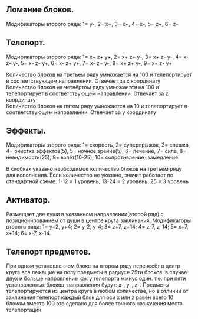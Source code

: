 ## Ломание блоков.
Модификаторы второго ряда: 1= y-, 2= x+, 3= x+, 4= x-, 5= z+, 6= z-

## Телепорт.
Модификаторы второго ряда:  1= x+ z+ y+, 2= x+ z+ y-, 3= x+ z- y-, 4= x- z- y-, 5= x- z- y+, 6= x- z+ y+, 7= x- z+ y-, 8= x+ z+ y-, 9= x+ z- y+

Количество блоков на третьем ряду умножается на 100 и телепортирует в соответствующем направлении. Отвечает за x координату<br>
Количество блоков на четвёртом ряду умножается на 100 и телепортирует в соответствующем направлении. Отвечает за z координату<br>
Количество блоков на пятом ряду умножается на 10 и телепортирует в соответствующем направлении. Отвечает за y координату<br>

## Эффекты.
Модификаторы второго ряда: 1= скорость, 2= суперпрыжок, 3= спешка, 4= очистка эффектов(5), 5= ночное зрение(5), 6= лечение, 7= сила, 8= невидимость(25), 9= взлёт(10-25), 10= сопротивление+замедление

В скобках указано необходимое количество блоков на третьем ряду для исполнения. Если количество не указано, значит работает по стандартной схеме: 1-12 = 1 уровень, 13-24 = 2 уровень, 25 = 3 уровень

## Активатор.
Размещает две души в указанном направлении(второй ряд) с позиционированием от души в центре круга заклинания. Модификаторы второго ряда: 1= y+2, y+4; 2= y-2, y-4; 3= z+7, z+14; 4= z-7, z-14; 5= x+7, x+14; 6= x-7, x-14.

## Телепорт предметов.
При одном установленном блоке на втором ряду перенесёт в центр круга все лежащие на полу предметы в радиусе 25ти блоков. в случае двух и больше напровление как у телепорта ммнус один. т.е. при пяти установленных блоков, направления будут: x-, y-, z-. Предметы телепортируются из центра круга в любом количестве, но в отличии от заклинания телепорт каждый блок для оси x или z равен всего 10 блокам вместо 100 это сделано для более точного назначения места телепортации.
